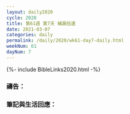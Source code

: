 ```yaml
---
layout: daily2020
cycle: 2020
title: 第61週 第7天 補漏拾遺
date: 2021-03-07
categories: daily
permalink: /daily/2020/wk61-day7-daily.html
weekNum: 61
dayNum: 7
---
```


{%- include BibleLinks2020.html -%}

### 禱告：

### 筆記與生活回應：
